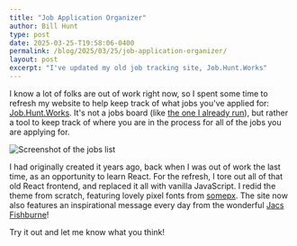 ```yaml
---
title: "Job Application Organizer"
author: Bill Hunt
type: post
date: 2025-03-25-T19:58:06-0400
permalink: /blog/2025/03/25/job-application-organizer/
layout: post
excerpt: "I've updated my old job tracking site, Job.Hunt.Works"
---
```


I know a lot of folks are out of work right now, so I spent some time to refresh my website to help keep track of what jobs you've applied for: [Job.Hunt.Works](https://job.hunt.works).  It's not a jobs board (like [the one I already run](/jobs/)), but rather a tool to keep track of where you are in the process for all of the jobs you are applying for.

![Screenshot of the jobs list](https://job.hunt.works/assets/images/screenshots/jobs.jpg)

I had originally created it years ago, back when I was out of work the last time, as an opportunity to learn React. For the refresh, I tore out all of that old React frontend, and replaced it all with vanilla JavaScript. I redid the theme from scratch, featuring lovely pixel fonts from [somepx](https://somepx.itch.io/).  The site now also features an inspirational message every day from the wonderful [Jacs Fishburne](https://www.jacsfishburne.com/)!

Try it out and let me know what you think!
